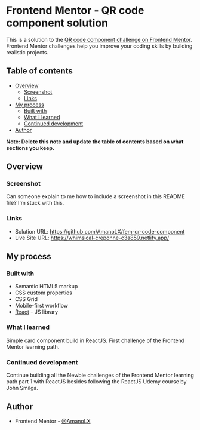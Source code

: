 # Frontend Mentor - QR code component solution

This is a solution to the [QR code component challenge on Frontend Mentor](https://www.frontendmentor.io/challenges/qr-code-component-iux_sIO_H). Frontend Mentor challenges help you improve your coding skills by building realistic projects.

## Table of contents

- [Overview](#overview)
  - [Screenshot](#screenshot)
  - [Links](#links)
- [My process](#my-process)
  - [Built with](#built-with)
  - [What I learned](#what-i-learned)
  - [Continued development](#continued-development)
- [Author](#author)

**Note: Delete this note and update the table of contents based on what sections you keep.**

## Overview

### Screenshot

Can someone explain to me how to include a screenshot in this README file? I'm stuck with this.

### Links

- Solution URL: https://github.com/AmanoLX/fem-qr-code-component
- Live Site URL: https://whimsical-creponne-c3a859.netlify.app/

## My process

### Built with

- Semantic HTML5 markup
- CSS custom properties
- CSS Grid
- Mobile-first workflow
- [React](https://reactjs.org/) - JS library

### What I learned

Simple card component build in ReactJS. First challenge of the Frontend Mentor learning path.

### Continued development

Continue building all the Newbie challenges of the Frontend Mentor learning path part 1 with ReactJS besides following the ReactJS Udemy course by John Smilga.

## Author

- Frontend Mentor - [@AmanoLX](https://www.frontendmentor.io/profile/AmanoLX)
